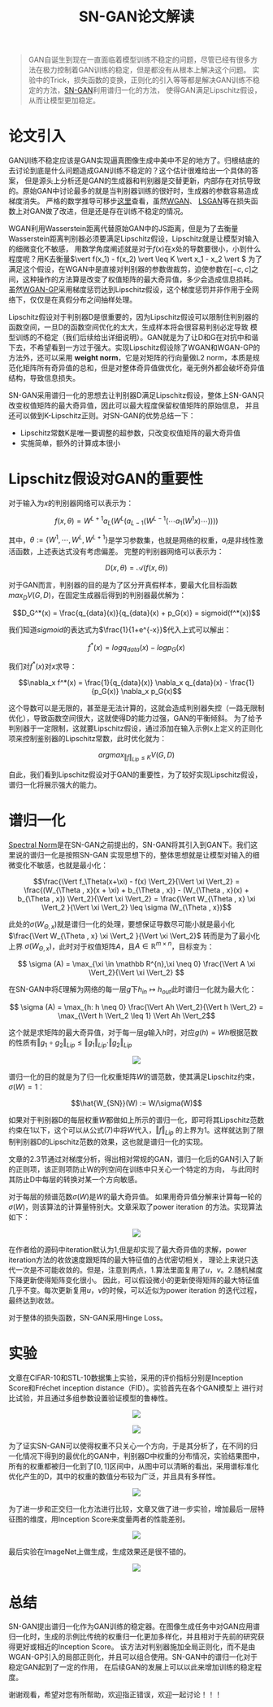 ﻿---
layout: post
title: SN-GAN论文解读
category: 技术
tags: [GAN]
description: 
---

> GAN自诞生到现在一直面临着模型训练不稳定的问题，尽管已经有很多方法在极力控制着GAN训练的稳定，但是都没有从根本上解决这个问题。
实验中的Trick，损失函数的变换，正则化的引入等等都是解决GAN训练不稳定的方法，[SN-GAN](https://arxiv.org/abs/1802.05957)利用谱归一化的方法，
使得GAN满足Lipschitz假设，从而让模型更加稳定。

# 论文引入

GAN训练不稳定应该是GAN实现逼真图像生成中美中不足的地方了。归根结底的去讨论到底是什么问题造成GAN训练不稳定的？这个估计很难给出一个具体的答案，
但是源头上分析还是GAN的生成器和判别器是交替更新，内部存在对抗导致的。原始GAN中讨论最多的就是当判别器训练的很好时，生成器的参数容易造成梯度消失。
严格的数学推导可移步[这里](http://veigar1992.github.io/2018/01/30/GAN-problem.html)查看，虽然[WGAN](https://arxiv.org/abs/1701.07875)、
[LSGAN](https://arxiv.org/abs/1611.04076)等在损失函数上对GAN做了改进，但是还是存在训练不稳定的情况。

WGAN利用Wasserstein距离代替原始GAN中的JS距离，但是为了去衡量Wasserstein距离判别器必须要满足Lipschitz假设，Lipschitz就是让模型对输入的细微变化不敏感，
用数学角度阐述就是对于$f(x)$在$x$处的导数要很小，小到什么程度呢？用K去衡量$\vert f(x_1) - f(x_2) \vert \leq K \vert x_1 - x_2 \vert $
为了满足这个假设，在WGAN中是直接对判别器的参数做裁剪，迫使参数在$[-c,c]$之间，这种操作的方法算是改变了权值矩阵的最大奇异值，多少会造成信息损耗。
虽然[WGAN-GP](https://arxiv.org/abs/1704.00028)采用梯度惩罚达到Lipschitz假设，这个梯度惩罚并非作用于全网络下，仅仅是在真假分布之间抽样处理。

Lipschitz假设对于判别器D是很重要的，因为Lipschitz假设可以限制住判别器的函数空间，一旦D的函数空间优化的太大，生成样本将会很容易判别必定导致
模型训练的不稳定（我们后续给出详细说明）。GAN就是为了让D和G在对抗中和谐下去，不希望看到一方过于强大。实现Lipschitz假设除了WGAN和WGAN-GP的方法外，还可以采用
**weight norm**，它是对矩阵的行向量做L2 norm，本质是规范化矩阵所有奇异值的总和，但是对整体奇异值做优化，毫无例外都会破坏奇异值结构，导致信息损失。

SN-GAN采用谱归一化的思想去让判别器D满足Lipschitz假设，整体上SN-GAN只改变权值矩阵的最大奇异值，因此可以最大程度保留权值矩阵的原始信息，
并且还可以做到K-Lipschitz正则。对SN-GAN的优势总结一下：

- Lipschitz常数K是唯一要调整的超参数，只改变权值矩阵的最大奇异值
- 实施简单，额外的计算成本很小

# Lipschitz假设对GAN的重要性

对于输入为$x$的判别器网络可以表示为：

$$f(x,\theta) = W^{L+1} a_L (W^L(a_{L-1}(W^{L-1}(\cdots a_1(W^1x) \cdots))))$$

其中，$\theta:= \lbrace W^1, \cdots, W^L, W^{L+1} \rbrace$是学习参数集，也就是网络的权重，$a_l$是非线性激活函数，上述表达式没有考虑偏差。
完整的判别器网络可以表示为：

$$D(x,\theta) = \mathcal A(f(x,\theta))$$

对于GAN而言，判别器的目的是为了区分开真假样本，要最大化目标函数$max_D V(G,D)$，在固定生成器后得到的判别器最优解为：

$$D_G^*(x) = \frac{q_{data}(x)}{q_{data}(x) + p_G(x)} = sigmoid(f^*(x))$$

我们知道$sigmoid$的表达式为$\frac{1}{1+e^{-x}}$代入上式可以解出：

$$f^*(x) = log q_{data}(x) - log p_G(x)$$

我们对$f^*(x)$对$x$求导：

$$\nabla_x f^*(x) = \frac{1}{q_{data}(x)} \nabla_x q_{data}(x) - \frac{1}{p_G(x)} \nabla_x p_G(x)$$

这个导数可以是无限的，甚至是无法计算的，这就会造成判别器失控（一路无限制优化），导致函数空间很大，这就使得D的能力过强，GAN的平衡倾斜。
为了给予判别器于一定限制，这就要Lipschitz假设，通过添加在输入示例x上定义的正则化项来控制鉴别器的Lipschitz常数，此时优化就为：

$$argmax_{\Vert f \Vert_{Lip} \leq K} V(G,D)$$

自此，我们看到Lipschitz假设对于GAN的重要性，为了较好实现Lipschitz假设，谱归一化将展示强大的能力。

# 谱归一化

[Spectral Norm](https://arxiv.org/abs/1705.10941)是在SN-GAN之前提出的，SN-GAN将其引入到GAN下。我们这里说的谱归一化是按照SN-GAN
实现思想下的，整体思想就是让模型对输入的细微变化不敏感，也就是最小化：

$$\frac{\Vert f_\Theta(x+\xi) - f(x) \Vert_2}{\Vert \xi \Vert_2} = \frac{(W_{\Theta , x}(x + \xi) + b_{\Theta , x}) - (W_{\Theta , x}(x) + b_{\Theta , x}) \Vert_2}{\Vert \xi \Vert_2} = \frac{\Vert W_{\Theta , x} \xi \Vert_2 }{\Vert \xi \Vert_2} \leq \sigma (W_{\Theta , x})$$

此处的$\sigma (W_{\Theta , x})$就是谱归一化的处理，要想保证导数尽可能小就是最小化$\frac{\Vert W_{\Theta , x} \xi \Vert_2 }{\Vert \xi \Vert_2}$
转而是为了最小化上界 $\sigma (W_{\Theta , x})$，此时对于权值矩阵$A$，且$A \in \mathbb R^{m \times n}$，目标变为：

$$ \sigma (A) = \max_{\xi \in \mathbb R^{n},\xi \neq 0} \frac{\Vert A \xi \Vert_2}{\Vert \xi \Vert_2} $$

在SN-GAN中将$\xi$理解为网络的每一层$g$下$h_{in} \mapsto h_{out}$此时谱归一化就为最大化：

$$ \sigma (A) = \max_{h: h \neq 0} \frac{\Vert Ah \Vert_2}{\Vert h \Vert_2} = \max_{\Vert h \Vert_2 \leq 1} \Vert Ah \Vert_2$$

这个就是求矩阵的最大奇异值，对于每一层$g$输入$h$时，对应$g(h) = Wh$根据范数的性质有$\Vert g_1 \circ g_2 \Vert_{Lip} \leq \Vert g_1 \Vert_{Lip} \cdot \Vert g_2 \Vert_{Lip}$

<p align="center">
    <img src="/assets/img/GAN/SNGAN1.png">
</p>

谱归一化的目的就是为了归一化权重矩阵$W$的谱范数，使其满足Lipschitz约束，$\sigma(W)= 1$：

$$\hat{W_{SN}}(W) := W/\sigma(W)$$

如果对于判别器D的每层权重$W$都做如上所示的谱归一化，即可将其Lipschitz范数约束在1以下，这个可以从公式(7)中将$W$代入，$\Vert f \Vert_{Lip}$
的上界为1。这样就达到了限制判别器D的Lipschitz范数的效果，这也就是谱归一化的实现。

文章的2.3节通过对梯度分析，得出相对常规的GAN，谱归一化后的GAN引入了新的正则项，该正则项防止W的列空间在训练中只关心一个特定的方向，
与此同时其防止D中每层的转换对某一个方向敏感。

对于每层的频谱范数$\sigma(W)$是$W$的最大奇异值。 如果用奇异值分解来计算每一轮的$\sigma(W)$，则该算法的计算量特别大。文章采取了power iteration
的方法。实现算法如下：

<p align="center">
    <img src="/assets/img/GAN/SNGAN2.png">
</p>

在作者给的源码中iteration默认为1,但是却实现了最大奇异值的求解，power iteration方法的收敛速度跟矩阵的最大特征值的占优密切相关，
理论上来说只迭代一次是不可能收敛的。但是，注意到两点，1.算法里面复用了$u，v$。2.随机梯度下降更新使得矩阵变化很小。
因此，可以假设微小的更新使得矩阵的最大特征值几乎不变。每次更新复用$u，v$的时候，可以近似为power iteration 的迭代过程，最终达到收敛。

对于整体的损失函数，SN-GAN采用Hinge Loss。

# 实验

文章在CIFAR-10和STL-10数据集上实验，采用的评价指标分别是Inception Score和Fréchet inception distance（FID）。实验首先在各个GAN模型上
进行对比试验，并且通过多组参数设置验证模型的鲁棒性。

<p align="center">
    <img src="/assets/img/GAN/SNGAN3.png">
</p>

<p align="center">
    <img src="/assets/img/GAN/SNGAN4.png">
</p>

为了证实SN-GAN可以使得权重不只关心一个方向，于是其分析了，在不同的归一化情况下得到的最优化的GAN中，判别器D中权重的分布情况，实验结果图中，
所有的权重都被归一化到了$[0,1]$区间中，从图中可以清晰的看出，采用谱标准化优化产生的D，其中的权重的数值分布较为广泛，并且具有多样性。

<p align="center">
    <img src="/assets/img/GAN/SNGAN5.png">
</p>

为了进一步和正交归一化方法进行比较，文章又做了进一步实验，增加最后一层特征图的维度，用Inception Score来度量两者的性能差别。

<p align="center">
    <img src="/assets/img/GAN/SNGAN6.png">
</p>

最后实验在ImageNet上做生成，生成效果还是很不错的。

<p align="center">
    <img src="/assets/img/GAN/SNGAN7.png">
</p>

# 总结

SN-GAN提出谱归一化作为GAN训练的稳定器。在图像生成任务中对GAN应用谱归一化时，生成的示例比传统的权重归一化更加多样化，并且相对于先前的研究获得更好或相近的Inception Score。
该方法对判别器施加全局正则化，而不是由WGAN-GP引入的局部正则化，并且可以组合使用。SN-GAN中的谱归一化对于稳定GAN起到了一定的作用，
在后续GAN的发展上可以以此来增加训练的稳定程度。

谢谢观看，希望对您有所帮助，欢迎指正错误，欢迎一起讨论！！！